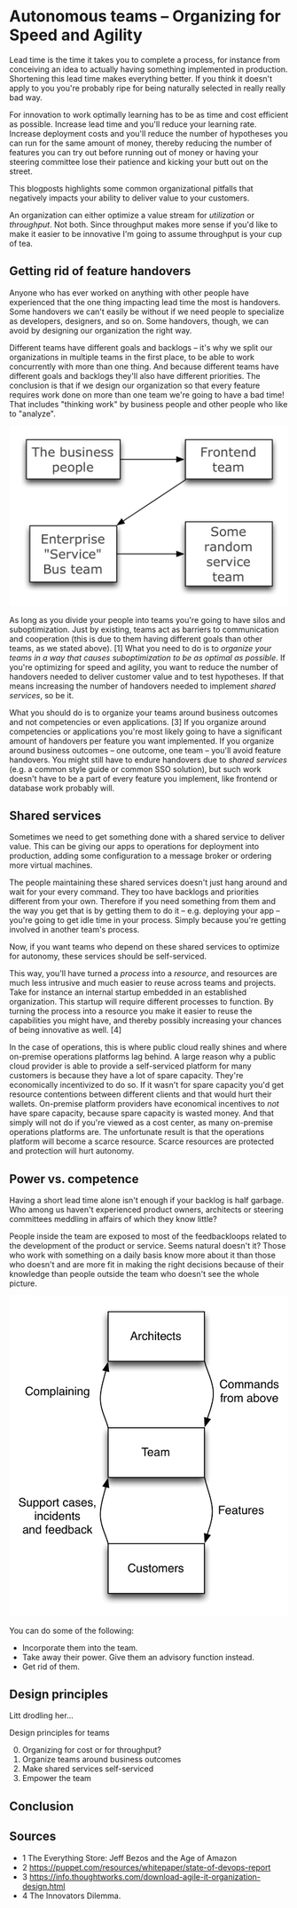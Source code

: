 Autonomous teams – Organizing for Speed and Agility
===================================================

Lead time is the time it takes you to complete a process, for instance from conceiving an idea to actually having something implemented in production. Shortening this lead time makes everything better. If you think it doesn't apply to you you're probably ripe for being naturally selected in really really bad way.

For innovation to work optimally learning has to be as time and cost efficient as possible. Increase lead time and you'll reduce your learning rate. Increase deployment costs and you'll reduce the number of hypotheses you can run for the same amount of money, thereby reducing the number of features you can try out before running out of money or having your steering committee lose their patience and kicking your butt out on the street.

This blogposts highlights some common organizational pitfalls that negatively impacts your ability to deliver value to your customers.

An organization can either optimize a value stream for _utilization_ or _throughput_. Not both. Since throughput makes more sense if you'd like to make it easier to be innovative I'm going to assume throughput is your cup of tea.


Getting rid of feature handovers
--------------------------------

Anyone who has ever worked on anything with other people have experienced that the one thing impacting lead time the most is handovers. Some handovers we can't easily be without if we need people to specialize as developers, designers, and so on. Some handovers, though, we can avoid by designing our organization the right way.

Different teams have different goals and backlogs – it's why we split our organizations in multiple teams in the first place, to be able to work concurrently with more than one thing. And because different teams have different goals and backlogs they'll also have different priorities. The conclusion is that if we design our organization so that every feature requires work done on more than one team we're going to have a bad time! That includes "thinking work" by business people and other people who like to "analyze".

![Bad feedbackloops](img/un-agile-org.png)

As long as you divide your people into teams you're going to have silos and suboptimization. Just by existing, teams act as barriers to communication and cooperation (this is due to them having different goals than other teams, as we stated above). [1] What you need to do is to _organize your teams in a way that causes suboptimization to be as optimal as possible_. If you're optimizing for speed and agility, you want to reduce the number of handovers needed to deliver customer value and to test hypotheses. If that means increasing the number of handovers needed to implement _shared services_, so be it.

What you should do is to organize your teams around business outcomes and not competencies or even applications. [3] If you organize around competencies or applications you're most likely going to have a significant amount of handovers per feature you want implemented. If you organize around business outcomes – one outcome, one team – you'll avoid feature handovers. You might still have to endure handovers due to _shared services_ (e.g. a common style guide or common SSO solution), but such work doesn't have to be a part of every feature you implement, like frontend or database work probably will.


Shared services
---------------

Sometimes we need to get something done with a shared service to deliver value. This can be giving our apps to operations for deployment into production, adding some configuration to a message broker or ordering more virtual machines.

The people maintaining these shared services doesn't just hang around and wait for your every command. They too have backlogs and priorities different from your own. Therefore if you need something from them and the way you get that is by getting them to do it – e.g. deploying your app – you're going to get idle time in your process. Simply because you're getting involved in another team's process.

Now, if you want teams who depend on these shared services to optimize for autonomy, these services should be self-serviced.

This way, you'll have turned a _process_ into a _resource_, and resources are much less intrusive and much easier to reuse across teams and projects. Take for instance an internal startup embedded in an established organization. This startup will require different processes to function. By turning the process into a resource you make it easier to reuse the capabilities you might have, and thereby possibly increasing your chances of being innovative as well. [4]

In the case of operations, this is where public cloud really shines and where on-premise operations platforms lag behind. A large reason why a public cloud provider is able to provide a self-serviced platform for many customers is because they have a lot of spare capacity. They're economically incentivized to do so. If it wasn't for spare capacity you'd get resource contentions between different clients and that would hurt their wallets. On-premise platform providers have economical incentives to _not_ have spare capacity, because spare capacity is wasted money. And that simply will not do if you're viewed as a cost center, as many on-premise operations platforms are. The unfortunate result is that the operations platform will become a scarce resource. Scarce resources are protected and protection will hurt autonomy.


Power vs. competence
--------------------

Having a short lead time alone isn't enough if your backlog is half garbage. Who among us haven't experienced product owners, architects or steering committees meddling in affairs of which they know little?

People inside the team are exposed to most of the feedbackloops related to the development of the product or service. Seems natural doesn't it? Those who work with something on a daily basis know more about it than those who doesn't and are more fit in making the right decisions because of their knowledge than people outside the team who doesn't see the whole picture.

![Bad feedbackloops](img/bad-feedbackloops.png)

You can do some of the following:
- Incorporate them into the team.
- Take away their power. Give them an advisory function instead.
- Get rid of them.


Design principles
-----------------

Litt drodling her...

Design principles for teams

0. Organizing for cost or for throughput?
1. Organize teams around business outcomes
2. Make shared services self-serviced
3. Empower the team


Conclusion
----------


Sources
-------

- 1 The Everything Store: Jeff Bezos and the Age of Amazon
- 2 https://puppet.com/resources/whitepaper/state-of-devops-report
- 3 https://info.thoughtworks.com/download-agile-it-organization-design.html
- 4 The Innovators Dilemma.
